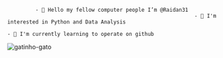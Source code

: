              - 👋 Hello my fellow computer people I’m @Raidan31
                                                                - 👀 I'm interested in Python and Data Analysis
                                                                                                                   - 🌱 I'm currently learning to operate on github                                                     

![gatinho-gato](https://user-images.githubusercontent.com/114839023/197120941-cc264d9d-d795-4d5b-8704-0807554a2c3d.gif)
                            

<!---
Raidan31/Raidan31 is a ✨ special ✨ repository because its `README.md` (this file) appears on your GitHub profile.
You can click the Preview link to take a look at your changes.
--->
